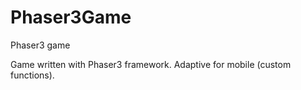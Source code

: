 # Phaser3Game
Phaser3 game


Game written with Phaser3 framework. Adaptive for mobile (custom functions).
